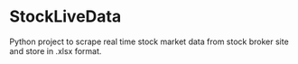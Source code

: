 # StockLiveData

Python project to scrape real time stock market data from stock broker site and store in .xlsx format.
